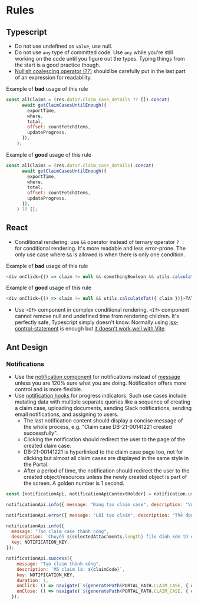 # Rules

## Typescript

- Do not use undefined as `value`, use null.
- Do not use `any` type of committed code. Use `any` while you're still working on the code until you figure out the types. Typing things from the start is a good practice though.
- [Nullish coalescing operator (??)](https://developer.mozilla.org/en-US/docs/Web/JavaScript/Reference/Operators/Nullish_coalescing) should be carefully put in the last part of an expression for readability.

Example of **bad** usage of this rule

```js
const allClaims = (res.data?.claim_case_details ?? []).concat(
      await getClaimCasesUntilEnough({
        exportTime,
        where,
        total,
        offset: countFetchItems,
        updateProgress,
      }),
    );
```

Example of **good** usage of this rule

```js
const allClaims = (res.data?.claim_case_details).concat(
      await getClaimCasesUntilEnough({
        exportTime,
        where,
        total,
        offset: countFetchItems,
        updateProgress,
      }),
    ) ?? [];
```

## React

- Conditional rendering: use `&&` operator instead of ternary operator `? :` for conditional rendering. It's more readable and less error-prone. The only use case where `&&` is allowed is when there is only one condition.

Example of **bad** usage of this rule

```js
<div onClick={() => claim != null && somethingBoolean && utils.calculateTat({ claim })}>TAT: {tat} hours.</div>
```

Example of **good** usage of this rule

```js
<div onClick={() => claim != null && utils.calculateTat({ claim })}>TAT: {tat} hours.</div>
```

- Use `<If>` component in complex conditional rendering. `<If>` component cannot remove null and undefined time from rendering children. It's perfectly safe, Typescript simply doesn't know. Normally using [jsx-control-statement](https://www.npmjs.com/package/jsx-control-statements) is enough but [it doesn't work well with Vite](https://github.com/vitejs/vite/discussions/7927).


## Ant Design

### Notifications

- Use the [notification component](https://ant.design/components/notification) for notifications instead of [message](https://ant.design/components/message) unless you are 120% sure what you are doing. Notification offers more control and is more flexible.
- Use [notification hooks](https://ant.design/components/notification#notification-demo-update) for progress indicators. Such use cases include mutating data with multiple separate queries like a sequence of creating a claim case, uploading documents, sending Slack notifications, sending email notifications, and assigning to users.
  - The last notification content should display a concise message of the whole process, e.g. "Claim case DB-21-00141221 created successfully".
  - Clicking the notification should redirect the user to the page of the created claim case.
  - DB-21-00141221 is hyperlinked to the claim case page too, not for clicking but almost all claim cases are displayed in the same style in the Portal.
  - After a period of time, the notification should redirect the user to the created object/resources unless the newly created object is part of the screen. A golden number is 1 second.

```js
const [notificationApi, notificationApiContextHolder] = notification.useNotification();

notificationApi.info({ message: "Đang tạo claim case", description: "Vui lòng chờ trong giây lát", key: NOTIFICATION_KEY });

notificationApi.error({ message: "Lỗi tạo claim", description: "Thẻ được chọn chưa có thông tin công ty BH", key: NOTIFICATION_KEY });

notificationApi.info({
  message: "Tạo claim case thành công",
  description: `Chuyển ${selectedAttachments.length} file đính kèm từ email sang claim ${claimCode}`,
  key: NOTIFICATION_KEY,
});

notificationApi.success({
    message: "Tạo claim thành công",
    description: `Mã claim là: ${claimCode}`,
    key: NOTIFICATION_KEY,
    duration: 1,
    onClick: () => navigate(`${generatePath(PORTAL_PATH.CLAIM_CASE, { claimCaseId })}/${CLAIM_CASE_PATH.CLAIM_CASE_INFO}`),
    onClose: () => navigate(`${generatePath(PORTAL_PATH.CLAIM_CASE, { claimCaseId })}/${CLAIM_CASE_PATH.CLAIM_CASE_INFO}`),
  });
```

